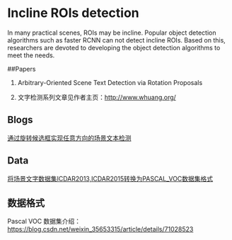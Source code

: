 # Incline ROIs detection

In many practical scenes, ROIs may be incline. Popular object detection algorithms such as faster RCNN can not detect incline ROIs. Based on this, researchers are devoted to developing the object detection algorithms to meet the needs.

##Papers

1. Arbitrary-Oriented Scene Text Detection via Rotation Proposals


2. 文字检测系列文章见作者主页：http://www.whuang.org/

## Blogs

 [通过旋转候选框实现任意方向的场景文本检测](https://blog.csdn.net/Jsmile_msj/article/details/72957967)



## Data

[将场景文字数据集ICDAR2013,ICDAR2015转换为PASCAL_VOC数据集格式](https://blog.csdn.net/u013250416/article/details/78821877)

## 数据格式

Pascal VOC 数据集介绍：https://blog.csdn.net/weixin_35653315/article/details/71028523